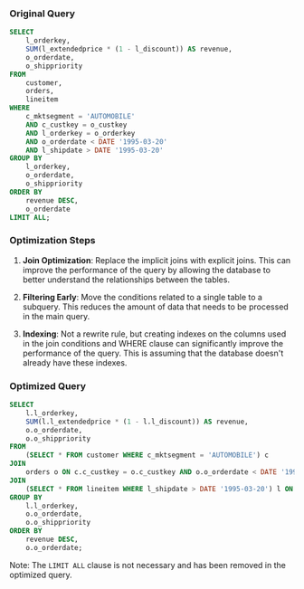 ### Original Query
```sql
SELECT 
    l_orderkey, 
    SUM(l_extendedprice * (1 - l_discount)) AS revenue, 
    o_orderdate, 
    o_shippriority 
FROM 
    customer, 
    orders, 
    lineitem 
WHERE 
    c_mktsegment = 'AUTOMOBILE' 
    AND c_custkey = o_custkey 
    AND l_orderkey = o_orderkey 
    AND o_orderdate < DATE '1995-03-20' 
    AND l_shipdate > DATE '1995-03-20' 
GROUP BY 
    l_orderkey, 
    o_orderdate, 
    o_shippriority 
ORDER BY 
    revenue DESC, 
    o_orderdate 
LIMIT ALL;
```

### Optimization Steps

1. **Join Optimization**: Replace the implicit joins with explicit joins. This can improve the performance of the query by allowing the database to better understand the relationships between the tables.

2. **Filtering Early**: Move the conditions related to a single table to a subquery. This reduces the amount of data that needs to be processed in the main query.

3. **Indexing**: Not a rewrite rule, but creating indexes on the columns used in the join conditions and WHERE clause can significantly improve the performance of the query. This is assuming that the database doesn't already have these indexes.

### Optimized Query
```sql
SELECT 
    l.l_orderkey, 
    SUM(l.l_extendedprice * (1 - l.l_discount)) AS revenue, 
    o.o_orderdate, 
    o.o_shippriority 
FROM 
    (SELECT * FROM customer WHERE c_mktsegment = 'AUTOMOBILE') c
JOIN 
    orders o ON c.c_custkey = o.c_custkey AND o.o_orderdate < DATE '1995-03-20'
JOIN 
    (SELECT * FROM lineitem WHERE l_shipdate > DATE '1995-03-20') l ON l.l_orderkey = o.o_orderkey
GROUP BY 
    l.l_orderkey, 
    o.o_orderdate, 
    o.o_shippriority 
ORDER BY 
    revenue DESC, 
    o.o_orderdate;
```
Note: The `LIMIT ALL` clause is not necessary and has been removed in the optimized query.